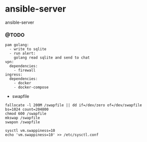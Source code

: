 # ansible-server
ansible-server

### @TODO

```
pam golang:
  - write to sqlite
  - run alert:
    golang read sqlite and send to chat
vpn:
  dependencies:
    - firewall
ingress:
  dependencies:
    - docker
    - docker-compose
```

- swapfile

```
fallocate -l 200M /swapfile || dd if=/dev/zero of=/dev/swapfile bs=1024 count=204800
chmod 600 /swapfile
mkswap /swapfile
swapon /swapfile

sysctl vm.swappiness=10
echo 'vm.swappiness=10' >> /etc/sysctl.conf
```
